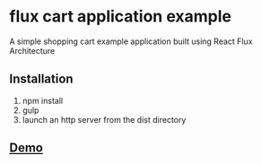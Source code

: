 # flux cart application example

A simple shopping cart example application built using React Flux Architecture

Installation
-----------------

1. npm install
2. gulp
3. launch an http server from the dist directory


## [Demo](http://wang-steven.github.io/flux-cart-application-example)
